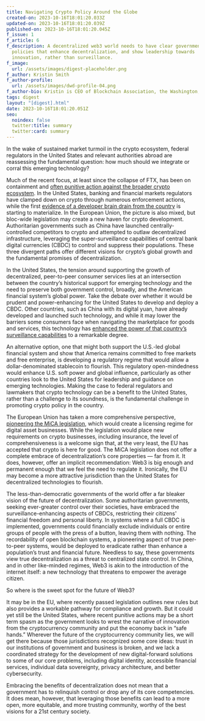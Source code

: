 ```yaml
---
title: Navigating Crypto Policy Around the Globe
created-on: 2023-10-16T18:01:20.033Z
updated-on: 2023-10-16T18:01:20.039Z
published-on: 2023-10-16T18:01:20.045Z
f_issue: 1
f_article: 6
f_description: A decentralized web3 world needs to have clear government
  policies that enhance decentralization, and show leadership towards
  innovation, rather than surveillance.
f_image:
  url: /assets/images/digest-placeholder.png
f_author: Kristin Smith
f_author-profile:
  url: /assets/images/dwd-profile-04.png
f_author-bio: Kristin is CEO of Blockchain Association, the Washington, D.C.-based trade association representing more than 100 of the industry’s leading companies.
tags: digest
layout: "[digest].html"
date: 2023-10-16T18:01:20.051Z
seo:
  noindex: false
  twitter:title: summary
  twitter:card: summary
---
```

In the wake of sustained market turmoil in the crypto ecosystem, federal regulators in the United States and relevant authorities abroad are reassessing the fundamental question: how much should we integrate or corral this emerging technology? 



Much of the recent focus, at least since the collapse of FTX, has been on containment and [often punitive action against the broader crypto ecosystem](https://www.wsj.com/articles/sec-is-cracking-down-on-crypto-staking-heres-what-to-know-f0922151). In the United States, banking and financial markets regulators have clamped down on crypto through numerous enforcement actions, while the first [evidence of a developer brain drain from the country](https://www.developerreport.com/developer-report) is starting to materialize. In the European Union, the picture is also mixed, but bloc-wide legislation may create a new haven for crypto development. Authoritarian governments such as China have launched centrally-controlled competitors to crypto and attempted to outlaw decentralized infrastructure, leveraging the super-surveillance capabilities of central bank digital currencies (CBDC) to control and suppress their populations. These three divergent paths offer different visions for crypto’s global growth and the fundamental promises of decentralization.



In the United States, the tension around supporting the growth of decentralized, peer-to-peer consumer services lies at an intersection between the country’s historical support for emerging technology and the need to preserve both government control, broadly, and the American financial system’s global power. Take the debate over whether it would be prudent and power-enhancing for the United States to develop and deploy a CBDC. Other countries, such as China with its digital yuan, have already developed and launched such technology, and while it may lower the barriers some consumers face when navigating the marketplace for goods and services, this technology has [enhanced the power of that country’s surveillance capabilities](https://www.wired.com/story/chinas-digital-yuan-ecny-works-just-like-cash-surveillance/) to a remarkable degree. 



An alternative option, one that might both support the U.S.-led global financial system and show that America remains committed to free markets and free enterprise, is developing a regulatory regime that would allow a dollar-denominated stablecoin to flourish. This regulatory open-mindedness would enhance U.S. soft power and global influence, particularly as other countries look to the United States for leadership and guidance on emerging technologies. Making the case to federal regulators and lawmakers that crypto technology can be a benefit to the United States, rather than a challenge to its soundness, is the fundamental challenge in promoting crypto policy in the country.



The European Union has taken a more comprehensive perspective, [pioneering the MiCA legislation](https://www.coindesk.com/consensus-magazine/2023/01/24/european-union-mica-crypto-regulation/), which would create a licensing regime for digital asset businesses. While the legislation would place new requirements on crypto businesses, including insurance, the level of comprehensiveness is a welcome sign that, at the very least, the EU has accepted that crypto is here for good. The MiCA legislation does not offer a complete embrace of decentralization’s core properties — far from it. It does, however, offer an implicit recommendation: Web3 is big enough and permanent enough that we feel the need to regulate it. Ironically, the EU may become a more attractive jurisdiction than the United States for decentralized technologies to flourish.



The less-than-democratic governments of the world offer a far bleaker vision of the future of decentralization. Some authoritarian governments, seeking ever-greater control over their societies, have embraced the surveillance-enhancing aspects of CBDCs, restricting their citizens' financial freedom and personal liberty. In systems where a full CBDC is implemented, governments could financially exclude individuals or entire groups of people with the press of a button, leaving them with nothing. The recordability of open blockchain systems, a pioneering aspect of true peer-to-peer systems, would be deployed to eradicate rather than enhance a population’s trust and financial future. Needless to say, these governments view true decentralization as a threat to centralized state control. In China, and in other like-minded regimes, Web3 is akin to the introduction of the internet itself: a new technology that threatens to empower the average citizen.



So where is the sweet spot for the future of Web3?



It may be in the EU, where recently passed legislation outlines new rules but also provides a workable pathway for compliance and growth. But it could yet still be the United States, where recent punitive actions may be a short term spasm as the government looks to wrest the narrative of innovation from the cryptocurrency community and put the economy back in “safe hands.” Wherever the future of the cryptocurrency community lies, we will get there because those jurisdictions recognized some core ideas: trust in our institutions of government and business is broken, and we lack a coordinated strategy for the development of new digital-forward solutions to some of our core problems, including digital identity, accessible financial services, individual data sovereignty, privacy architecture, and better cybersecurity.



Embracing the benefits of decentralization does not mean that a government has to relinquish control or drop any of its core competencies. It does mean, however, that leveraging those benefits can lead to a more open, more equitable, and more trusting community, worthy of the best visions for a 21st century society.